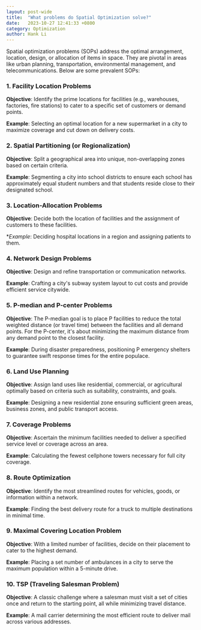 ```yaml
---
layout: post-wide
title:  "What problems do Spatial Optimization solve?" 
date:   2023-10-27 12:41:33 +0800
category: Optimization
author: Hank Li
---
```


Spatial optimization problems (SOPs) address the optimal arrangement, location, design, or allocation of items in space. They are pivotal in areas like urban planning, transportation, environmental management, and telecommunications. Below are some prevalent SOPs:

### 1. Facility Location Problems 

**Objective**: Identify the prime locations for facilities (e.g., warehouses, factories, fire stations) to cater to a specific set of customers or demand points. 

**Example**: Selecting an optimal location for a new supermarket in a city to maximize coverage and cut down on delivery costs.

### 2. Spatial Partitioning (or Regionalization) 

**Objective**: Split a geographical area into unique, non-overlapping zones based on certain criteria. 

**Example**: Segmenting a city into school districts to ensure each school has approximately equal student numbers and that students reside close to their designated school. 

### 3. Location-Allocation Problems 

**Objective**: Decide both the location of facilities and the assignment of customers to these facilities. 

**Example*: Deciding hospital locations in a region and assigning patients to them. 

### 4. Network Design Problems 
**Objective**: Design and refine transportation or communication networks. 

**Example**: Crafting a city's subway system layout to cut costs and provide efficient service citywide. 

### 5. P-median and P-center Problems 

**Objective**: The P-median goal is to place P facilities to reduce the total weighted distance (or travel time) between the facilities and all demand points. For the P-center, it's about minimizing the maximum distance from any demand point to the closest facility. 

**Example**: During disaster preparedness, positioning P emergency shelters to guarantee swift response times for the entire populace. 

### 6. Land Use Planning 

**Objective**: Assign land uses like residential, commercial, or agricultural optimally based on criteria such as suitability, constraints, and goals. 

**Example**: Designing a new residential zone ensuring sufficient green areas, business zones, and public transport access. 

### 7. Coverage Problems 

**Objective**: Ascertain the minimum facilities needed to deliver a specified service level or coverage across an area. 

**Example**: Calculating the fewest cellphone towers necessary for full city coverage. 

### 8. Route Optimization 

**Objective**: Identify the most streamlined routes for vehicles, goods, or information within a network. 

**Example**: Finding the best delivery route for a truck to multiple destinations in minimal time. 

### 9. Maximal Covering Location Problem 

**Objective**: With a limited number of facilities, decide on their placement to cater to the highest demand. 

**Example**: Placing a set number of ambulances in a city to serve the maximum population within a 5-minute drive. 

### 10. TSP (Traveling Salesman Problem) 

**Objective**: A classic challenge where a salesman must visit a set of cities once and return to the starting point, all while minimizing travel distance. 

**Example**: A mail carrier determining the most efficient route to deliver mail across various addresses.

